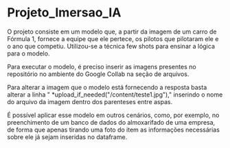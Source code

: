 # Projeto_Imersao_IA

O projeto consiste em um modelo que, a partir da imagem de um carro de Fórmula 1, fornece a equipe que ele pertece, os pilotos que pilotaram ele e o ano que competiu.
Utilizou-se a técnica few shots para ensinar a lógica para o modelo.

Para executar o modelo, é preciso inserir as imagens presentes no repositório no ambiente do Google Collab na seção de arquivos.

Para alterar a imagem que o modelo está fornecendo a resposta basta alterar a linha "  *upload_if_needed("/content/teste1.jpg")," inserindo o nome do arquivo da imagem dentro dos parenteses entre aspas.

É possível aplicar esse modelo em outros cenários, como, por exemplo, no preenchimento de um banco de dados do almoxarifado de uma empresa, de forma que apenas tirando uma foto do item as informações necessárias sobre ele já sejam inseridas no dataframe. 
